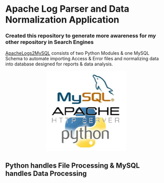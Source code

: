 # Apache Log Parser and Data Normalization Application
### Created this repository to generate more awareness for my other repository in Search Engines
[ApacheLogs2MySQL](https://github.com/willthefarmer/ApacheLogs2MySQL) consists of two Python Modules & one MySQL Schema to automate importing Access & Error files and normalizing data into database designed for reports & data analysis.

<p align="center">
  <img width="250" height="250" src="./assets/MySQL-Apache-Python.png">
</p>

## Python handles File Processing & MySQL handles Data Processing
